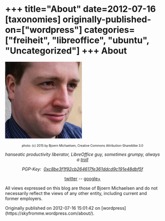 +++
title="About"
date=2012-07-16
[taxonomies]
originally-published-on=["wordpress"]
categories=["freiheit", "libreoffice", "ubuntu", "Uncategorized"]
+++
About
=====

<em><img class="aligncenter wp-image-318" src="/static/img/wp/2012/07/photo.jpg" alt="photo" width="250" height="250" /></em>
<p style="text-align:center;font-size:x-small;">photo: (c) 2015 by Bjoern Michaelsen, Creative Commons Attribution-ShareAlike 3.0</p>
<p style="text-align:center;"><em>hanseatic productivity liberator, LibreOffice guy, sometimes grumpy, always a <a href="https://www.youtube.com/watch?v=jOhWZOn_IWY">troll</a></em></p>
<p style="text-align:center;"><em>PGP-Key:  <a href="http://keyserver.ubuntu.com:11371/pks/lookup?search=0xC8BE3F1F92CB264617FE361DDCD9C191E48DBF5F&amp;op=index">0xc8be3f1f92cb264617fe361ddcd9c191e48dbf5f</a></em></p>
<p style="text-align:center;"><a href="https://twitter.com/Sweet5hark">twitter</a> -- <a href="https://plus.google.com/101094190333184858950/posts">google+</a></p>
<p style="text-align:left;">All views expressed on this blog are those of Bjoern Michaelsen and do not necessarily reflect the views of any other entity, including current and former employers.</p>
Originally published on 2012-07-16 15:01:42 on [wordpress](https://skyfromme.wordpress.com/about/).
